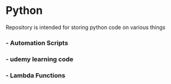 # Python
 Repository is intended for storing python code on various things

 ### - Automation Scripts
 ### - udemy learning code
 ### - Lambda Functions

